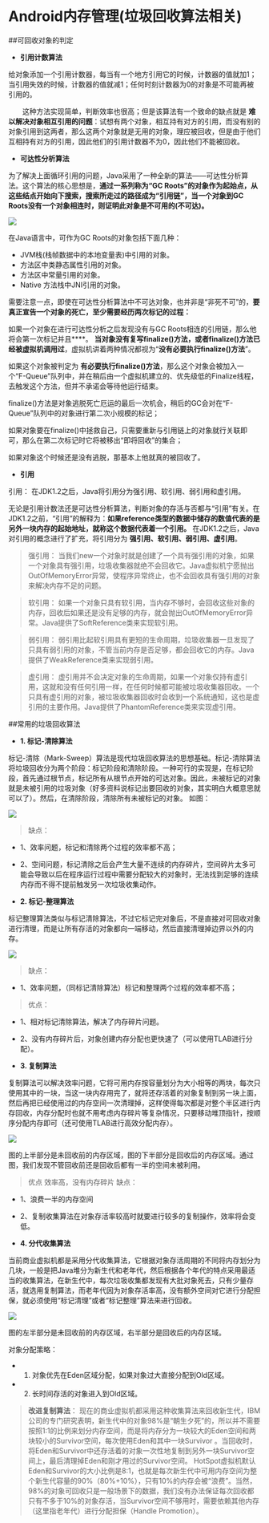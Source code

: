 # Android内存管理(垃圾回收算法相关)
##可回收对象的判定

- **引用计数算法**

给对象添加一个引用计数器，每当有一个地方引用它的时候，计数器的值就加1；当引用失效的时候，计数器的值就减1；任何时刻计数器为0的对象是不可能再被引用的。

  这种方法实现简单，判断效率也很高；但是该算法有一个致命的缺点就是 **难以解决对象相互引用的问题**：试想有两个对象，相互持有对方的引用，而没有别的对象引用到这两者，那么这两个对象就是无用的对象，理应被回收，但是由于他们互相持有对方的引用，因此他们的引用计数器不为0，因此他们不能被回收。

- **可达性分析算法**

为了解决上面循环引用的问题，Java采用了一种全新的算法——可达性分析算法。这个算法的核心思想是，**通过一系列称为“GC Roots”的对象作为起始点，从这些结点开始向下搜索，搜索所走过的路径成为“引用链”，当一个对象到GC Roots没有一个对象相连时，则证明此对象是不可用的(不可达)。**

![](https://upload-images.jianshu.io/upload_images/2179030-920b2aa715417e35.png?imageMogr2/auto-orient/strip|imageView2/2/w/465/format/webp)

在Java语言中，可作为GC Roots的对象包括下面几种：

- JVM栈(栈帧数据中的本地变量表)中引用的对象。
- 方法区中类静态属性引用的对象。
- 方法区中常量引用的对象。
- Native 方法栈中JNI引用的对象。

需要注意一点，即使在可达性分析算法中不可达对象，也并非是“非死不可”的，**要真正宣告一个对象的死亡，至少需要经历两次标记的过程：**

如果一个对象在进行可达性分析之后发现没有与GC Roots相连的引用链，那么他将会第一次标记并且****。 **当对象没有复写finalize()方法，或者finalize()方法已经被虚拟机调用过**，虚拟机讲着两种情况都视为“**没有必要执行finalize()方法**”。

如果这个对象被判定为 **有必要执行finalize()方法**，那么这个对象会被加入一个“F-Queue”队列中，并在稍后由一个虚拟机建立的、优先级低的Finalize线程，去触发这个方法，但并不承诺会等待他运行结束。


finalize()方法是对象逃脱死亡厄运的最后一次机会，稍后的GC会对在“F-Queue”队列中的对象进行第二次小规模的标记；

如果对象要在finalize()中拯救自己，只需要重新与引用链上的对象就行关联即可，那么在第二次标记时它将被移出“即将回收”的集合；

如果对象这个时候还是没有逃脱，那基本上他就真的被回收了。

- **引用**

引用： 在JDK1.2之后，Java将引用分为强引用、软引用、弱引用和虚引用。

无论是引用计数法还是可达性分析算法，判断对象的存活与否都与“引用”有关。在JDK1.2之前，“引用”的解释为：**如果reference类型的数据中储存的数值代表的是另外一块内存的起始地址，就称这个数据代表着一个引用。** 在JDK1.2之后，Java对引用的概念进行了扩充，将引用分为 **强引用、软引用、弱引用、虚引用**。


> 强引用： 当我们new一个对象时就是创建了一个具有强引用的对象，如果一个对象具有强引用，垃圾收集器就绝不会回收它。Java虚拟机宁愿抛出OutOfMemoryError异常，使程序异常终止，也不会回收具有强引用的对象来解决内存不足的问题。

>软引用： 如果一个对象只具有软引用，当内存不够时，会回收这些对象的内存，回收后如果还是没有足够的内存，就会抛出OutOfMemoryError异常。Java提供了SoftReference类来实现软引用。

>弱引用： 弱引用比起软引用具有更短的生命周期，垃圾收集器一旦发现了只具有弱引用的对象，不管当前内存是否足够，都会回收它的内存。Java提供了WeakReference类来实现弱引用。

>虚引用： 虚引用并不会决定对象的生命周期，如果一个对象仅持有虚引用，这就和没有任何引用一样，在任何时候都可能被垃圾收集器回收。一个只具有虚引用的对象，被垃圾收集器回收时会收到一个系统通知，这也是虚引用的主要作用。Java提供了PhantomReference类来实现虚引用。

##常用的垃圾回收算法

- **1. 标记-清除算法**

标记-清除（Mark-Sweep）算法是现代垃圾回收算法的思想基础。标记-清除算法将垃圾回收分为两个阶段：标记阶段和清除阶段。一种可行的实现是，在标记阶段，首先通过根节点，标记所有从根节点开始的可达对象。因此，未被标记的对象就是未被引用的垃圾对象（好多资料说标记出要回收的对象，其实明白大概意思就可以了）。然后，在清除阶段，清除所有未被标记的对象。
如图：

![](https://upload-images.jianshu.io/upload_images/2843224-352ca6b5f3df119b.png?imageMogr2/auto-orient/strip|imageView2/2/w/637/format/webp)

>缺点：
- 1、效率问题，标记和清除两个过程的效率都不高；
- 2、空间问题，标记清除之后会产生大量不连续的内存碎片，空间碎片太多可能会导致以后在程序运行过程中需要分配较大的对象时，无法找到足够的连续内存而不得不提前触发另一次垃圾收集动作。


- **2. 标记-整理算法**

标记整理算法类似与标记清除算法，不过它标记完对象后，不是直接对可回收对象进行清理，而是让所有存活的对象都向一端移动，然后直接清理掉边界以外的内存。

![](https://upload-images.jianshu.io/upload_images/2843224-8390dfb29dbdcb6a.png?imageMogr2/auto-orient/strip|imageView2/2/w/706/format/webp)

>缺点：
- 1、效率问题，（同标记清除算法）标记和整理两个过程的效率都不高；
>
>优点：
- 1、相对标记清除算法，解决了内存碎片问题。
- 2、没有内存碎片后，对象创建内存分配也更快速了（可以使用TLAB进行分配）。


- **3. 复制算法**

复制算法可以解决效率问题，它将可用内存按容量划分为大小相等的两块，每次只使用其中的一块，当这一块内存用完了，就将还存活着的对象复制到另一块上面，然后再把已经使用过的内存空间一次清理掉，这样使得每次都是对整个半区进行内存回收，内存分配时也就不用考虑内存碎片等复杂情况，只要移动堆顶指针，按顺序分配内存即可（还可使用TLAB进行高效分配内存）。


![](https://upload-images.jianshu.io/upload_images/2843224-258224e19e16e13a.png?imageMogr2/auto-orient/strip|imageView2/2/w/649/format/webp)


图的上半部分是未回收前的内存区域，图的下半部分是回收后的内存区域。通过图，我们发现不管回收前还是回收后都有一半的空间未被利用。

>优点
效率高，没有内存碎片
缺点：
- 1、浪费一半的内存空间
- 2、复制收集算法在对象存活率较高时就要进行较多的复制操作，效率将会变低。

- **4. 分代收集算法**


当前商业虚拟机都是采用分代收集算法，它根据对象存活周期的不同将内存划分为几块，一般是把Java堆分为新生代和老年代，然后根据各个年代的特点采用最适当的收集算法，在新生代中，每次垃圾收集都发现有大批对象死去，只有少量存活，就选用复制算法，而老年代因为对象存活率高，没有额外空间对它进行分配担保，就必须使用“标记清理”或者“标记整理”算法来进行回收。

![](https://upload-images.jianshu.io/upload_images/2843224-e9a5603e920a6bbe.png?imageMogr2/auto-orient/strip|imageView2/2/w/714/format/webp)

图的左半部分是未回收前的内存区域，右半部分是回收后的内存区域。

对象分配策略：

- 1. 对象优先在Eden区域分配，如果对象过大直接分配到Old区域。
- 2. 长时间存活的对象进入到Old区域。


>**改进复制算法**：
现在的商业虚拟机都采用这种收集算法来回收新生代，IBM公司的专门研究表明，新生代中的对象98%是“朝生夕死”的，所以并不需要按照1:1的比例来划分内存空间，而是将内存分为一块较大的Eden空间和两块较小的Survivor空间，每次使用Eden和其中一块Survivor 。当回收时，将Eden和Survivor中还存活着的对象一次性地复制到另外一块Survivor空间上，最后清理掉Eden和刚才用过的Survivor空间。
HotSpot虚拟机默认Eden和Survivor的大小比例是8:1，也就是每次新生代中可用内存空间为整个新生代容量的90%（80%+10%），只有10%的内存会被“浪费”。当然，98%的对象可回收只是一般场景下的数据，我们没有办法保证每次回收都只有不多于10%的对象存活，当Survivor空间不够用时，需要依赖其他内存（这里指老年代）进行分配担保（Handle Promotion）。

